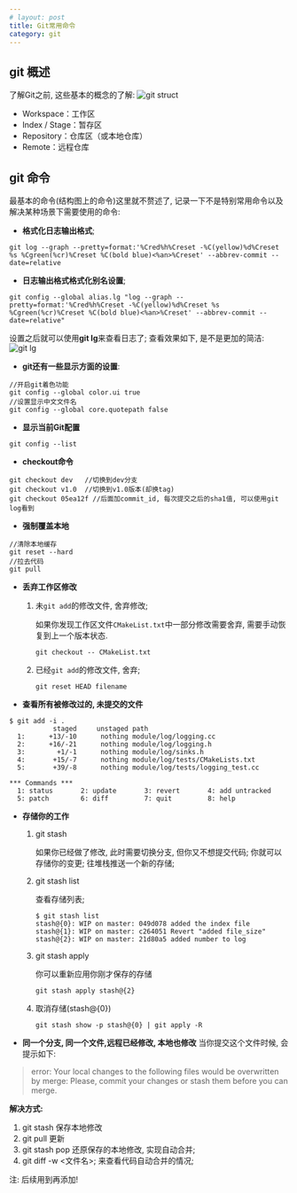 ```yaml
---
# layout: post
title: Git常用命令
category: git
---
```


## git 概述
了解Git之前, 这些基本的概念的了解:
![git struct](http://oaco4iuuu.bkt.clouddn.com/git_struct.png)
* Workspace：工作区
* Index / Stage：暂存区
* Repository：仓库区（或本地仓库）
* Remote：远程仓库


## git 命令
最基本的命令(结构图上的命令)这里就不赘述了, 记录一下不是特别常用命令以及解决某种场景下需要使用的命令:

* **格式化日志输出格式**;
```
git log --graph --pretty=format:'%Cred%h%Creset -%C(yellow)%d%Creset %s %Cgreen(%cr)%Creset %C(bold blue)<%an>%Creset' --abbrev-commit --date=relative
```
* **日志输出格式格式化别名设置**;
```
git config --global alias.lg "log --graph --pretty=format:'%Cred%h%Creset -%C(yellow)%d%Creset %s %Cgreen(%cr)%Creset %C(bold blue)<%an>%Creset' --abbrev-commit --date=relative"
```
设置之后就可以使用**git lg**来查看日志了; 查看效果如下, 是不是更加的简洁:
![git lg](http://oaco4iuuu.bkt.clouddn.com/gitlg.png)

* **git还有一些显示方面的设置**:
```
//开启git着色功能
git config --global color.ui true
//设置显示中文文件名
git config --global core.quotepath false
```

* **显示当前Git配置**
```
git config --list
```

* **checkout命令**
```
git checkout dev   //切换到dev分支
git checkout v1.0  //切换到v1.0版本(却换tag)
git checkout 05ea12f //后面加commit_id, 每次提交之后的sha1值, 可以使用git log看到
```

* **强制覆盖本地**
```
//清除本地缓存
git reset --hard
//拉去代码
git pull
```
* **丢弃工作区修改**
    1. 未`git add`的修改文件, 舍弃修改;

        如果你发现工作区文件`CMakeList.txt`中一部分修改需要舍弃, 需要手动恢复到上一个版本状态.
        ```
        git checkout -- CMakeList.txt
        ```
    2. 已经`git add`的修改文件, 舍弃;
        ```
        git reset HEAD filename
        ```
* **查看所有被修改过的, 未提交的文件**

```
$ git add -i .
           staged     unstaged path
  1:      +13/-10      nothing module/log/logging.cc
  2:      +16/-21      nothing module/log/logging.h
  3:        +1/-1      nothing module/log/sinks.h
  4:       +15/-7      nothing module/log/tests/CMakeLists.txt
  5:       +39/-8      nothing module/log/tests/logging_test.cc

*** Commands ***
  1: status       2: update       3: revert       4: add untracked
  5: patch        6: diff         7: quit         8: help
```

* **存储你的工作**
    1. git stash

        如果你已经做了修改, 此时需要切换分支, 但你又不想提交代码; 你就可以存储你的变更; 往堆栈推送一个新的存储;
    2. git stash list

        查看存储列表;
        ```
        $ git stash list
        stash@{0}: WIP on master: 049d078 added the index file
        stash@{1}: WIP on master: c264051 Revert "added file_size"
        stash@{2}: WIP on master: 21d80a5 added number to log
        ```
    3. git stash apply

        你可以重新应用你刚才保存的存储
        ```
        git stash apply stash@{2}
        ```
    4. 取消存储(stash@{0})
        ```
        git stash show -p stash@{0} | git apply -R
        ```
* **同一个分支, 同一个文件,远程已经修改, 本地也修改**
当你提交这个文件时候, 会提示如下:
> error: Your local changes to the following files would be overwritten by merge: <filename> Please, commit your changes or stash them before you can merge.

**解决方式:**

1. git stash 保存本地修改
2. git pull  更新
3. git stash pop 还原保存的本地修改, 实现自动合并;
4. git diff -w <文件名>; 来查看代码自动合并的情况;


注: 后续用到再添加!
